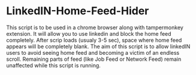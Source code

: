 # LinkedIN-Home-Feed-Hider
This script is to be used in a chrome browser along with tampermonkey extension. 
It will allow you to use linkedin and block the home feed completely. 
After scrip loads (usualy 3-5 sec), space where home feed appears will be completely blank. 
The aim of this script is to allow linkedIN users to avoid seeing home feed and becoming a victim of an endless scroll. 
Remaining parts of feed (like Job Feed or Network Feed) remain unaffected while this script is running.
